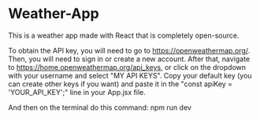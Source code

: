 # Weather-App
This is a weather app made with React that is completely open-source.

To obtain the API key, you will need to go to https://openweathermap.org/. Then, you will need to sign in or create a new account. After that, navigate to https://home.openweathermap.org/api_keys, or click on the dropdown with your username and select "MY API KEYS". Copy your default key (you can create other keys if you want) and paste it in the "const apiKey = 'YOUR_API_KEY';" line in your App.jsx file.

And then on the terminal do this command: npm run dev
